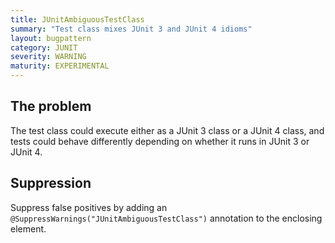 ```yaml
---
title: JUnitAmbiguousTestClass
summary: "Test class mixes JUnit 3 and JUnit 4 idioms"
layout: bugpattern
category: JUNIT
severity: WARNING
maturity: EXPERIMENTAL
---
```


<!--
*** AUTO-GENERATED, DO NOT MODIFY ***
To make changes, edit the @BugPattern annotation or the explanation in docs/bugpattern.
-->

## The problem
The test class could execute either as a JUnit 3 class or a JUnit 4 class, and tests could behave differently depending on whether it runs in JUnit 3 or JUnit 4.

## Suppression
Suppress false positives by adding an `@SuppressWarnings("JUnitAmbiguousTestClass")` annotation to the enclosing element.
